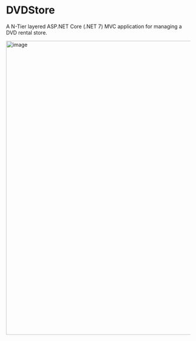 # DVDStore
<p> A N-Tier layered ASP.NET Core (.NET 7) MVC application for managing a DVD rental store.</p>
<img width="1900" height="804" alt="image" src="https://github.com/user-attachments/assets/c81d5e10-493b-429c-b8b1-17f27aa34c70" />


